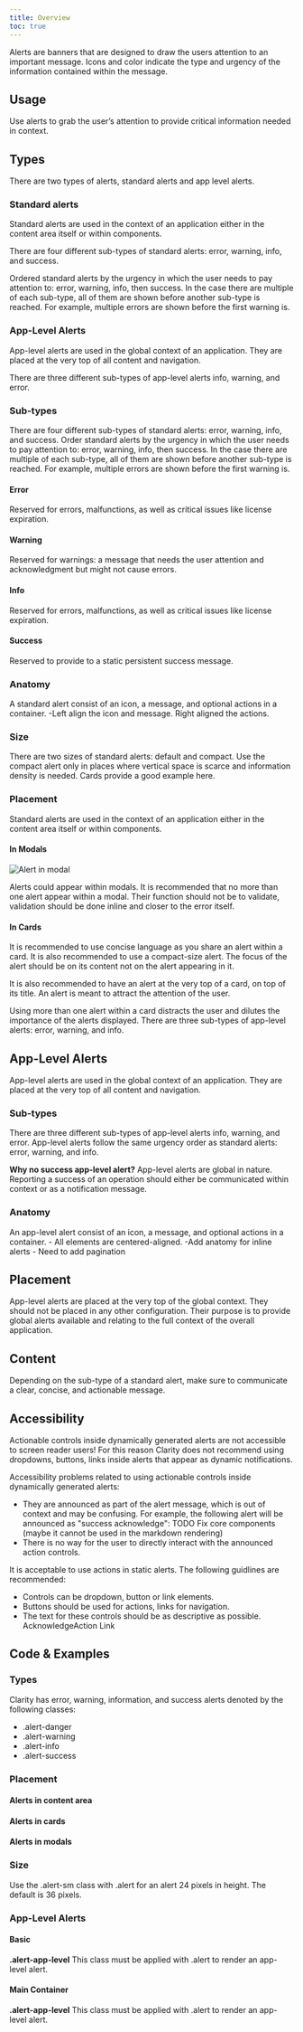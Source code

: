 ```yaml
---
title: Overview
toc: true
---
```


Alerts are banners that are designed to draw the users attention to an important message. Icons and color indicate the type and urgency of the information contained within the message.

## Usage

Use alerts to grab the user’s attention to provide critical information needed in context.

## Types

There are two types of alerts, standard alerts and app level alerts.

<ClrRow>
<ClrCol>
<DocInset>
<ClrImage alt="Standard Alerts" src="/images/components/alert/standard-alert.png" />
</DocInset>
<h3>Standard alerts</h3>
<p>Standard alerts are used in the context of an application either in the content area itself or within components.</p>
<p>There are four different sub-types of standard alerts: error, warning, info, and success.</p>
<p>Ordered standard alerts by the urgency in which the user needs to pay attention to: error, warning, info, then success. In the case there are multiple of each sub-type, all of them are shown before another sub-type is reached. For example, multiple errors are shown before the first warning is.</p>
</ClrCol>
<ClrCol>
<DocInset>
<ClrImage title="App Alerts" src="/images/components/alert/app-alert.png" />
</DocInset>
<h3>App-Level Alerts</h3>
<p>App-level alerts are used in the global context of an application. They are placed at the very top of all content and navigation.</p>
<p>There are three different sub-types of app-level alerts info, warning, and error.</p>
</ClrCol>
</ClrRow>

### Sub-types

There are four different sub-types of standard alerts: error, warning, info, and success.
Order standard alerts by the urgency in which the user needs to pay attention to: error, warning, info, then success. In the case there are multiple of each sub-type, all of them are shown before another sub-type is reached. For example, multiple errors are shown before the first warning is.

<ClrRow>
<ClrCol>
<DocInset>
<ClrImage title="Error Alert" src="/images/components/alert/error-alert.png" />
</DocInset>
<h4>Error</h4>
<p>Reserved for errors, malfunctions, as well as critical issues like license expiration.</p>
</ClrCol>
<ClrCol>
<DocInset>
<ClrImage title="Warning Alert" src="/images/components/alert/warning-alert.png" />
</DocInset>
<h4>Warning</h4>
<p>Reserved for warnings: a message that needs the user attention and acknowledgment but might not cause errors.</p>
</ClrCol>
</ClrRow>

<ClrRow>
<ClrCol>
<DocInset>
<ClrImage title="Info Alerts" src="/images/components/alert/info-alert.png" />
</DocInset>
<h4>Info</h4>
<p>Reserved for errors, malfunctions, as well as critical issues like license expiration.</p>
</ClrCol>
<ClrCol>
<DocInset>
<ClrImage title="Success Alert" src="/images/components/alert/success-alert.png" />
</DocInset>
<h4>Success</h4>
<p>Reserved to provide to a static persistent success message.</p>
</ClrCol>
</ClrRow>

### Anatomy

A standard alert consist of an icon, a message, and optional actions in a container. -Left align the icon and message. Right aligned the actions.

### Size

<ClrRow>
<ClrCol>
<p>There are two sizes of standard alerts: default and compact. Use the compact alert only in places where vertical space is scarce and information density is needed. Cards provide a good example here.</p>
</ClrCol>
<ClrCol>
<DocInset>
<ClrImage title="Success Alert" src="/images/components/alert/sizes.png" />
</DocInset>
</ClrCol>
</CLrRow>

### Placement

Standard alerts are used in the context of an application either in the content area itself or within components.

#### In Modals

![Alert in modal](/images/components/alert/modal.png)

Alerts could appear within modals. It is recommended that no more than one alert appear within a modal. Their function should not be to validate, validation should be done inline and closer to the error itself.

#### In Cards

<ClrRow>
<ClrCol>
<p>It is recommended to use concise language as you share an alert within a card. It is also recommended to use a compact-size alert. The focus of the alert should be on its content not on the alert appearing in it.</p>

<p>It is also recommended to have an alert at the very top of a card, on top of its title. An alert is meant to attract the attention of the user.</p>

<p>Using more than one alert within a card distracts the user and dilutes the importance of the alerts displayed.
There are three sub-types of app-level alerts: error, warning, and info.</p>
</ClrCol>
<ClrCol>
<DocInset>

<ClrImage title="Alert in card" src="/images/components/alert/card.png" />
</DocInset>
</ClrCol>
</ClrRow>

## App-Level Alerts

App-level alerts are used in the global context of an application. They are placed at the very top of all content and navigation.

### Sub-types

There are three different sub-types of app-level alerts info, warning, and error.
App-level alerts follow the same urgency order as standard alerts: error, warning, and info.

**Why no success app-level alert?**
App-level alerts are global in nature. Reporting a success of an operation should either be communicated within context or as a notification message.

### Anatomy

An app-level alert consist of an icon, a message, and optional actions in a container. - All elements are centered-aligned. -Add anatomy for inline alerts - Need to add pagination

## Placement

App-level alerts are placed at the very top of the global context. They should not be placed in any other configuration. Their purpose is to provide global alerts available and relating to the full context of the overall application.

<ClrImage title="App Level Warning Alert" src="/images/components/alert/app_level_placement.png" />

## Content

Depending on the sub-type of a standard alert, make sure to communicate a clear, concise, and actionable message.

## Accessibility

<cds-alert-group status="warning" type="default">
<cds-alert>Actionable controls inside dynamically generated alerts are not accessible to screen reader users! For this reason Clarity does not recommend using dropdowns, buttons, links inside alerts that appear as dynamic notifications.</cds-alert>
</cds-alert-group>

Accessibility problems related to using actionable controls inside dynamically generated alerts:

- They are announced as part of the alert message, which is out of context and may be confusing. For example, the following alert will be announced as "success acknowledge":
  TODO Fix core components (maybe it cannot be used in the markdown rendering)
- There is no way for the user to directly interact with the announced action controls.

It is acceptable to use actions in static alerts. The following guidlines are recommended:

- Controls can be dropdown, button or link elements.
- Buttons should be used for actions, links for navigation.
- The text for these controls should be as descriptive as possible.
  <cds-alert-group type="default" status="warning"><cds-alert closable>Acknowledge<cds-alert-actions><cds-button>Action Link</cds-button></cds-alert-actions></cds-alert></cds-alert-group>

## Code & Examples

### Types

Clarity has error, warning, information, and success alerts denoted by the following classes:

- .alert-danger
- .alert-warning
- .alert-info
- .alert-success

<doc-demo src="/demos/alert/types-ng.html" demo="/demos/alert/types-css.html" />

### Placement

#### Alerts in content area

<doc-demo src="/demos/alert/placement-ng.html" demo="/demos/alert/placement-css.html" />

#### Alerts in cards

<doc-demo src="/demos/alert/card-ng.html" demo="/demos/alert/card-css.html" />

#### Alerts in modals

<doc-demo src="/demos/alert/modal-ng.html" demo="/demos/alert/modal-css.html" />

### Size

Use the .alert-sm class with .alert for an alert 24 pixels in height. The default is 36 pixels.

<doc-demo src="/demos/alert/size-ng.html" demo="/demos/alert/size-css.html" />

### App-Level Alerts

#### Basic

**.alert-app-level**
This class must be applied with .alert to render an app-level alert.

<doc-demo src="/demos/alert/basic-app-level-ng.html" demo="/demos/alert/basic-app-level-css.html" />

#### Main Container

**.alert-app-level**
This class must be applied with .alert to render an app-level alert.

<doc-demo src="/demos/alert/main-container-ng.html" demo="/demos/alert/main-container-css.html" />
